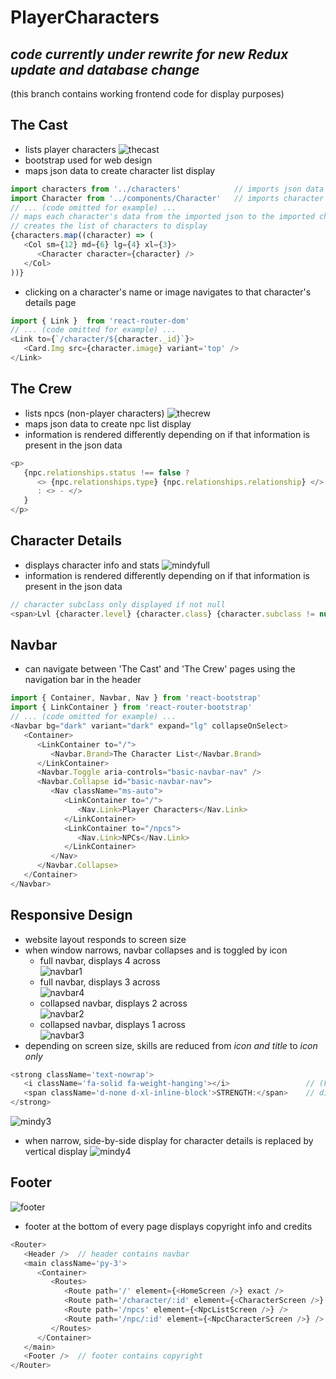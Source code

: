 # PlayerCharacters

## **_code currently under rewrite for new Redux update and database change_**   
(this branch contains working frontend code for display purposes)


## The Cast
- lists player characters
![thecast](https://user-images.githubusercontent.com/47723396/184944208-5b5ba222-2c49-433e-9c02-92d41e357d91.JPG)
- bootstrap used for web design
- maps json data to create character list display
```js
import characters from '../characters'            // imports json data
import Character from '../components/Character'   // imports character component
// ... (code omitted for example) ...
// maps each character's data from the imported json to the imported character component
// creates the list of characters to display
{characters.map((character) => (
   <Col sm={12} md={6} lg={4} xl={3}>
      <Character character={character} />
   </Col>
))}
```
- clicking on a character's name or image navigates to that character's details page
```js
import { Link }  from 'react-router-dom'
// ... (code omitted for example) ...
<Link to={`/character/${character._id}`}>
   <Card.Img src={character.image} variant='top' />
</Link>
```

## The Crew
- lists npcs (non-player characters)
![thecrew](https://user-images.githubusercontent.com/47723396/184944022-c35ae0d7-50ac-4fe2-853c-113d66fd3614.JPG)   
- maps json data to create npc list display
- information is rendered differently depending on if that information is present in the json data
```js
<p>
   {npc.relationships.status !== false ? 
      <> {npc.relationships.type} {npc.relationships.relationship} </>
      : <> - </>
   }
</p>
```

## Character Details
- displays character info and stats
![mindyfull](https://user-images.githubusercontent.com/47723396/184939321-8c0f8c33-65dd-4da1-8030-84b7e2044567.JPG)
- information is rendered differently depending on if that information is present in the json data
```js
// character subclass only displayed if not null
<span>Lvl {character.level} {character.class} {character.subclass != null && <>- {character.subclass}</>}</span>
```

## Navbar
- can navigate between 'The Cast' and 'The Crew' pages using the navigation bar in the header
```js
import { Container, Navbar, Nav } from 'react-bootstrap'
import { LinkContainer } from 'react-router-bootstrap'
// ... (code omitted for example) ...
<Navbar bg="dark" variant="dark" expand="lg" collapseOnSelect>
   <Container>
      <LinkContainer to="/">
         <Navbar.Brand>The Character List</Navbar.Brand>
      </LinkContainer>
      <Navbar.Toggle aria-controls="basic-navbar-nav" />
      <Navbar.Collapse id="basic-navbar-nav">
         <Nav className="ms-auto">
            <LinkContainer to="/">
               <Nav.Link>Player Characters</Nav.Link>
            </LinkContainer>
            <LinkContainer to="/npcs">
               <Nav.Link>NPCs</Nav.Link>
            </LinkContainer>
         </Nav>
      </Navbar.Collapse>
   </Container>
</Navbar>
```

## Responsive Design
- website layout responds to screen size
- when window narrows, navbar collapses and is toggled by icon   
  * full navbar, displays 4 across   
![navbar1](https://user-images.githubusercontent.com/47723396/184942060-f50f7025-86ee-4983-adf1-2c8dea64e044.JPG)   
  * full navbar, displays 3 across   
![navbar4](https://user-images.githubusercontent.com/47723396/184943632-a9ff4aac-ddfd-4c40-ac3c-69eba9f732b3.JPG)   
  * collapsed navbar, displays 2 across   
![navbar2](https://user-images.githubusercontent.com/47723396/184942067-271498e1-7061-4f0b-987c-d55e43a75356.JPG)   
  * collapsed navbar, displays 1 across   
![navbar3](https://user-images.githubusercontent.com/47723396/184942077-cc3dabb1-0116-43a7-9e89-89e3028c94c1.JPG)   
- depending on screen size, skills are reduced from *icon and title* to *icon only*
```js
<strong className='text-nowrap'>
   <i className='fa-solid fa-weight-hanging'></i>                 // (Font Awesome icon)
   <span className='d-none d-xl-inline-block'>STRENGTH:</span>    // displays only on xl (bootstrap)
</strong>
```
![mindy3](https://user-images.githubusercontent.com/47723396/184939889-9d7f00bd-2dcf-4dbf-b22f-17a7e16eb543.JPG)
- when narrow, side-by-side display for character details is replaced by vertical display
![mindy4](https://user-images.githubusercontent.com/47723396/184939899-46098359-f627-44f4-8bf2-87ab80fff50c.JPG)

## Footer
![footer](https://user-images.githubusercontent.com/47723396/184943358-eee4608b-3183-4d8f-9260-3d376dbb2ef6.JPG)
- footer at the bottom of every page displays copyright info and credits
```js
<Router>
   <Header />  // header contains navbar
   <main className='py-3'>
      <Container>
         <Routes>
            <Route path='/' element={<HomeScreen />} exact />
            <Route path='/character/:id' element={<CharacterScreen />} />
            <Route path='/npcs' element={<NpcListScreen />} />
            <Route path='/npc/:id' element={<NpcCharacterScreen />} />
         </Routes>
      </Container>
   </main>
   <Footer />  // footer contains copyright
</Router>
```
